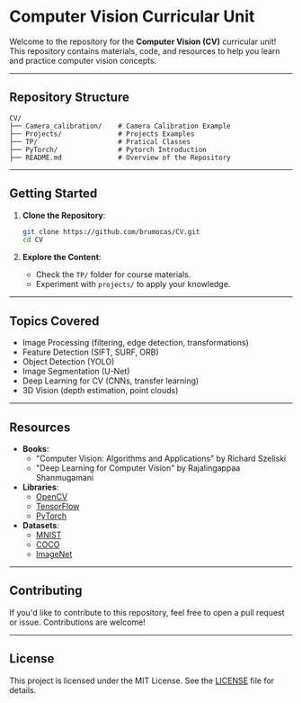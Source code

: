 # Computer Vision Curricular Unit

Welcome to the repository for the **Computer Vision (CV)** curricular unit! This repository contains materials, code, and resources to help you learn and practice computer vision concepts.

---

## **Repository Structure**

```
CV/
├── Camera_calibration/    # Camera Calibration Example
├── Projects/              # Projects Examples
├── TP/                    # Pratical Classes
├── PyTorch/               # Pytorch Introduction
├── README.md              # Overview of the Repository
```

---

## **Getting Started**

1. **Clone the Repository**:
   ```bash
   git clone https://github.com/brumocas/CV.git
   cd CV
   ```
   
2. **Explore the Content**:
   - Check the `TP/` folder for course materials.
   - Experiment with `projects/` to apply your knowledge.
---

## **Topics Covered**

- Image Processing (filtering, edge detection, transformations)
- Feature Detection (SIFT, SURF, ORB)
- Object Detection (YOLO)
- Image Segmentation (U-Net)
- Deep Learning for CV (CNNs, transfer learning)
- 3D Vision (depth estimation, point clouds)

---

## **Resources**

- **Books**:
  - "Computer Vision: Algorithms and Applications" by Richard Szeliski
  - "Deep Learning for Computer Vision" by Rajalingappaa Shanmugamani
- **Libraries**:
  - [OpenCV](https://opencv.org/)
  - [TensorFlow](https://www.tensorflow.org/)
  - [PyTorch](https://pytorch.org/)
- **Datasets**:
  - [MNIST](http://yann.lecun.com/exdb/mnist/)
  - [COCO](https://cocodataset.org/)
  - [ImageNet](https://www.image-net.org/)

---

## **Contributing**

If you'd like to contribute to this repository, feel free to open a pull request or issue. Contributions are welcome!

---

## **License**

This project is licensed under the MIT License. See the [LICENSE](LICENSE) file for details.
